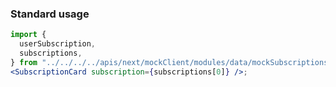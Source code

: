### Standard usage

```jsx harmony
import {
  userSubscription,
  subscriptions,
} from "../../../../apis/next/mockClient/modules/data/mockSubscriptions";
<SubscriptionCard subscription={subscriptions[0]} />;
```
